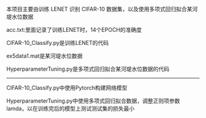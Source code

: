本项目主要由训练 LENET 识别 CIFAR-10 数据集，以及使用多项式回归拟合某河堤水位数据

acc.txt:里面记录了训练LENET时，14个EPOCH的准确度

CIFAR-10_Classify.py是训练LENET的代码

ex5data1.mat是某河堤水位数据

HyperparameterTuning.py是多项式回归拟合某河堤水位数据的代码

------------------------------------------------------------------------------------------

CIFAR-10_Classify.py中使用Pytorch构建网络模型

HyperparameterTuning.py中使用多项式回归拟合数据，调整正则项参数lamda，以在训练完后的模型上测试测试集的损失最小


